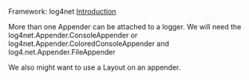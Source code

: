 Framework: log4net
[Introduction](https://logging.apache.org/log4net/release/manual/introduction.html)

More than one Appender can be attached to a logger.
We will need the
	log4net.Appender.ConsoleAppender
		or
	log4net.Appender.ColoredConsoleAppender
and
	log4.net.Appender.FileAppender

We also might want to use a Layout on an appender. 